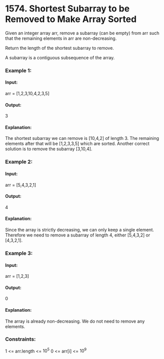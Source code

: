 # 1574. Shortest Subarray to be Removed to Make Array Sorted
Given an integer array arr, remove a subarray (can be empty) from arr such that the remaining elements in arr are non-decreasing.

Return the length of the shortest subarray to remove.

A subarray is a contiguous subsequence of the array.

### Example 1:
#### Input:
arr = [1,2,3,10,4,2,3,5]
#### Output:
3
#### Explanation:
The shortest subarray we can remove is [10,4,2] of length 3. The remaining elements after that will be [1,2,3,3,5] which are sorted.
Another correct solution is to remove the subarray [3,10,4].

### Example 2:
#### Input:
arr = [5,4,3,2,1]
#### Output:
4
#### Explanation:
Since the array is strictly decreasing, we can only keep a single element. Therefore we need to remove a subarray of length 4, either [5,4,3,2] or [4,3,2,1].

### Example 3:
#### Input:
arr = [1,2,3]
#### Output:
0
#### Explanation:
The array is already non-decreasing. We do not need to remove any elements.
 
### Constraints:
1 <= arr.length <= $`10^5`$
0 <= arr[i] <= $`10^9`$

